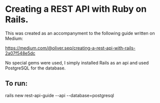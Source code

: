 # Creating a REST API with Ruby on Rails.

This was created as an accompanyment to the following guide written on Medium:

https://medium.com/@oliver.seq/creating-a-rest-api-with-rails-2a07f548e5dc

No special gems were used, I simply installed Rails as an api and used PostgreSQL for the database.


## To run:

rails new rest-api-guide --api --database=postgresql
